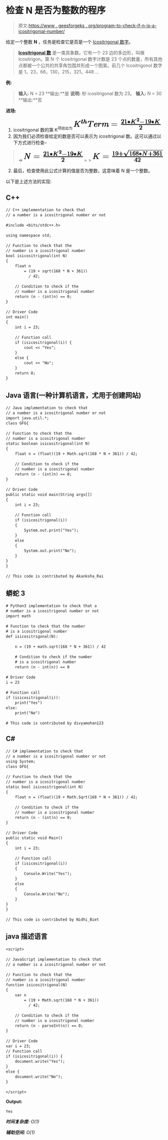 # 检查 N 是否为整数的程序

> 原文:[https://www . geesforgeks . org/program-to-check-if-n-is-a-icositrigonial-number/](https://www.geeksforgeeks.org/program-to-check-if-n-is-a-icositrigonal-number/)

给定一个整数 **N** ，任务是检查它是否是一个 [Icositrigonal 数字](https://www.geeksforgeeks.org/icositrigonal-number/)。

> [**Icositrigonal 数**](https://www.geeksforgeeks.org/icositrigonal-number/) 是一类具象数。它有一个 23 边的多边形，叫做 Icositrigon。第 N 个 Icositrigonal 数字计数是 23 个点的数量，所有其他点都被一个公共的共享角包围并形成一个图案。前几个 Icositrigonol 数字是 1，23，66，130，215，321，448 …

**例:**

> **输入:** N = 23
> **输出:**是
> **说明:**
> 秒 icositrigonal 数为 23。
> **输入:** N = 30
> **输出:**否

**进场:**

1.  icositrigonal 数的第 K<sup>项给出为
    ![K^{th} Term = \frac{21*K^{2} - 19*K}{2}   ](img/3b3c1d3e1b0fbcee0738d213d5d69902.png "Rendered by QuickLaTeX.com")</sup> 
2.  因为我们必须检查给定的数是否可以表示为 icositrigonal 数。这可以通过以下方式进行检查–

> => ![N = \frac{21*K^{2} - 19*K}{2}   ](img/69c70740b84dea1eeb0dfdbf9cebdbfa.png "Rendered by QuickLaTeX.com")
> = > ![K = \frac{19 + \sqrt{168*N + 361}}{42}   ](img/6eb85656ae02d33f8e5000a8e795a61c.png "Rendered by QuickLaTeX.com")

2.  最后，检查使用此公式计算的值是否为整数，这意味着 N 是一个整数。

以下是上述方法的实现:

## C++

```
// C++ implementation to check that
// a number is a icositrigonal number or not

#include <bits/stdc++.h>

using namespace std;

// Function to check that the
// number is a icositrigonal number
bool isicositrigonal(int N)
{
    float n
        = (19 + sqrt(168 * N + 361))
          / 42;

    // Condition to check if the
    // number is a icositrigonal number
    return (n - (int)n) == 0;
}

// Driver Code
int main()
{
    int i = 23;

    // Function call
    if (isicositrigonal(i)) {
        cout << "Yes";
    }
    else {
        cout << "No";
    }
    return 0;
}
```

## Java 语言(一种计算机语言，尤用于创建网站)

```
// Java implementation to check that
// a number is a icositrigonal number or not
import java.util.*;
class GFG{

// Function to check that the
// number is a icositrigonal number
static boolean isicositrigonal(int N)
{
    float n = (float)(19 + Math.sqrt(168 * N + 361)) / 42;

    // Condition to check if the
    // number is a icositrigonal number
    return (n - (int)n) == 0;
}

// Driver Code
public static void main(String args[])
{
    int i = 23;

    // Function call
    if (isicositrigonal(i))
    {
        System.out.print("Yes");
    }
    else
    {
        System.out.print("No");
    }
}
}

// This code is contributed by Akanksha_Rai
```

## 蟒蛇 3

```
# Python3 implementation to check that a 
# number is a icositrigonal number or not
import math

# Function to check that the number
# is a icositrigonal number
def isicositrigonal(N):

    n = (19 + math.sqrt(168 * N + 361)) / 42

    # Condition to check if the number 
    # is a icositrigonal number
    return (n - int(n)) == 0

# Driver Code
i = 23

# Function call
if (isicositrigonal(i)):
    print("Yes")
else:
    print("No")

# This code is contributed by divyamohan123
```

## C#

```
// C# implementation to check that
// a number is a icositrigonal number or not
using System;
class GFG{

// Function to check that the
// number is a icositrigonal number
static bool isicositrigonal(int N)
{
    float n = (float)(19 + Math.Sqrt(168 * N + 361)) / 42;

    // Condition to check if the
    // number is a icositrigonal number
    return (n - (int)n) == 0;
}

// Driver Code
public static void Main()
{
    int i = 23;

    // Function call
    if (isicositrigonal(i))
    {
        Console.Write("Yes");
    }
    else
    {
        Console.Write("No");
    }
}
}

// This code is contributed by Nidhi_Biet
```

## java 描述语言

```
<script>

// JavaScript implementation to check that
// a number is a icositrigonal number or not

// Function to check that the
// number is a icositrigonal number
function isicositrigonal(N)
{
    var n
        = (19 + Math.sqrt(168 * N + 361))
          / 42;

    // Condition to check if the
    // number is a icositrigonal number
    return (n - parseInt(n)) == 0;
}

// Driver Code
var i = 23;
// Function call
if (isicositrigonal(i)) {
    document.write("Yes");
}
else {
    document.write("No");
}

</script>
```

**Output:** 

```
Yes
```

***时间复杂度:** O(1)*

***辅助空间:** O(1)*